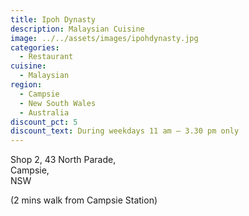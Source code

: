 ```yaml
---
title: Ipoh Dynasty
description: Malaysian Cuisine
image: ../../assets/images/ipohdynasty.jpg
categories:
  - Restaurant
cuisine:
  - Malaysian
region:
  - Campsie
  - New South Wales
  - Australia
discount_pct: 5
discount_text: During weekdays 11 am – 3.30 pm only
---
```

Shop 2, 43 North Parade,\
Campsie,\
NSW

(2 mins walk from Campsie Station)
